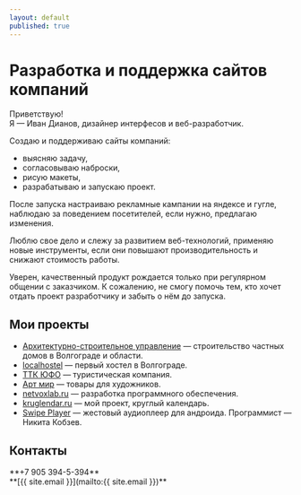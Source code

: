 ```yaml
---
layout: default
published: true
---
```




Разработка и поддержка сайтов компаний
======================================



Приветствую!<br/>
Я — Иван Дианов, дизайнер интерфесов и веб-разработчик.

<div class="headlight" markdown="1">
Создаю и поддерживаю сайты компаний:

* выясняю задачу,
* согласовываю наброски,
* рисую макеты,
* разрабатываю и запускаю проект.

После запуска настраиваю рекламные кампании на яндексе и гугле, наблюдаю за поведением посетителей, если нужно, предлагаю изменения.
</div>

Люблю свое дело и слежу за развитием веб-технологий, применяю новые инструменты, если они повышают производительность и снижают стоимость работы.

Уверен, качественный продукт рождается только при регулярном общении с заказчиком. К сожалению, не смогу помочь тем, кто хочет отдать проект разработчику и забыть о нём до запуска.

Мои проекты
-----------

* [Архитектурно-строительное управление](http://asu34.ru) — строительство частных домов в Волгограде и области.
* [localhostel](http://localhostel.ru) — первый хостел в Волгограде.
* [ТТК ЮФО](http://ttkufo.ru) — туристическая компания.
* [Арт мир](http://artmirsalon.ru) — товары для художников.
* [netvoxlab.ru](http://netvoxlab.ru) — разработка программного обеспечения.
* [kruglendar.ru](http://kruglendar.ru) — мой проект, круглый календарь.
* [Swipe Player](http://https://play.google.com/store/apps/details?id=net.illusor.swipeplayer&hl=ru) — жестовый аудиоплеер для андроида. Программист — Никита Кобзев.

Контакты
--------

<div class="phone" markdown="1">
**+7 905 394-5-394**
</div>
<div class="email" markdown="1">
**[{{ site.email }}](mailto:{{ site.email }})**
</div>
